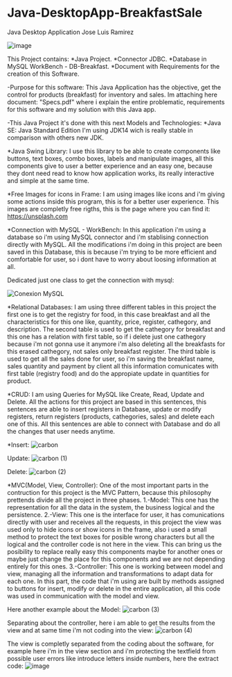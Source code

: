 # Java-DesktopApp-BreakfastSale

Java Desktop Application Jose Luis Ramirez


![image](https://user-images.githubusercontent.com/72236278/94997966-38124a00-0574-11eb-9ce9-01e720fe8152.png)


This Project contains: *Java Project. *Connector JDBC. *Database in MySQL WorkBench - DB-Breakfast. *Document with Requirements for the creation of this Software.

-Purpose for this software: This Java Application has the objective, get the control for products (breakfast) for inventory and sales. Im attaching here document: "Specs.pdf" where i explain the entire problematic, requirements for this software and my solution with this Java app.

-This Java Project it's done with this next Models and Technologies: *Java SE: Java Standard Edition I'm using JDK14 wich is really stable in comparison with others new JDK.

*Java Swing Library: I use this library to be able to create components like buttons, text boxes, combo boxes, labels and manipulate images, all this components give to user a better experience and an easy one, because they dont need read to know how application works, its really interactive and simple at the same time.

*Free Images for icons in Frame: I am using images like icons and i'm giving some actions inside this program, this is for a better user experience. This images are completly free rigths, this is the page where you can find it: https://unsplash.com

*Connection with MySQL - WorkBench: In this application i'm using a database so i'm using MySQL connector and i'm stablising connection directly with MySQL. All the modifications i'm doing in this project are been saved in this Database, this is because i'm trying to be more efficient and comfortable for user, so i dont have to worry about loosing information at all.

Dedicated just one class to get the connection with mysql:

![Conexion MySQL](https://user-images.githubusercontent.com/72236278/94997710-8c1c2f00-0572-11eb-966a-33951f8eb63b.png)


*Relational Databases: I am using three different tables in this project the first one is to get the registry for food, in this case breakfast and all the characteristics for this one like, quantity, price, register, cathegory, and description. The second table is used to get the cathegory for breakfast and this one has a relation with first table, so if i delete just one cathegory because i'm not gonna use it anymore i'm also deleting all the breakfasts for this erased cathegory, not sales only breakfast register. The third table is used to get all the sales done for user, so i'm saving the breakfast name, sales quantity and payment by client all this information comunicates with first table (registry food) and do the appropiate update in quantities for product.


*CRUD: I am using Queries for MySQL like Create, Read, Update and Delete. All the actions for this project are based in this sentences, this sentences are able to insert registers in Database, update or modify registers, return registers (products, cathegories, sales) and delete each one of this. All this sentences are able to connect with Database and do all the changes that user needs anytime.


*Insert:
![carbon](https://user-images.githubusercontent.com/72236278/94998097-11084800-0575-11eb-851d-f131e7445744.png)


Update:
![carbon (1)](https://user-images.githubusercontent.com/72236278/94998146-444ad700-0575-11eb-8815-83289d668d7e.png)


Delete:
![carbon (2)](https://user-images.githubusercontent.com/72236278/94998169-65abc300-0575-11eb-8b8c-dfaf67a209e5.png)



*MVC(Model, View, Controller): One of the most important parts in the contruction for this project is the MVC Pattern, because this philosophy prettends divide all the project in three phases. 1.-Model: This one has the representation for all the data in the system, the business logical and the persistence. 2.-View: This one is the interface for user, it has comunications directly with user and receives all the requests, in this project the view was used only to hide icons or show icons in the frame, also i used a small method to protect the text boxes for posible wrong characters but all the logical and the controller code is not here in the view. This can bring us the posibility to replace really easy this components maybe for another ones or maybe just change the place for this components and we are not depending entirely for this ones. 3.-Controller: This one is working between model and view, managing all the information and transformations to adapt data for each one. In this part, the code that i'm using are built by methods assigned to buttons for insert, modify or delete in the entire application, all this code was used in communication with the model and view.


Here another example about the Model:
![carbon (3)](https://user-images.githubusercontent.com/72236278/94998348-df907c00-0576-11eb-849b-b943990a60e5.png)


Separating about the controller, here i am able to get the results from the view and at same time i'm not coding into the view:
![carbon (4)](https://user-images.githubusercontent.com/72236278/94998677-4878f380-0579-11eb-8db7-1557d7adcb74.png)


The view is completly separated from the coding about the software, for example here i'm in the view section and i'm protecting the textfield from possible user errors
like introduce letters inside numbers, here the extract code:
![image](https://user-images.githubusercontent.com/72236278/94998891-f0db8780-057a-11eb-9eb6-29c9249f7247.png)














